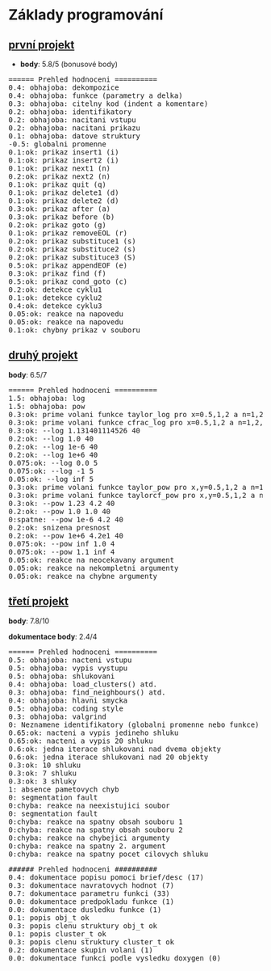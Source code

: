 # Základy programování

## [první projekt](https://github.com/miricinka/VUT_FIT/tree/master/IZP/proj1)
* **body**: 5.8/5 (bonusové body)

<pre>
====== Prehled hodnoceni ==========
0.4: obhajoba: dekompozice
0.4: obhajoba: funkce (parametry a delka)
0.3: obhajoba: citelny kod (indent a komentare)
0.2: obhajoba: identifikatory
0.2: obhajoba: nacitani vstupu
0.2: obhajoba: nacitani prikazu
0.1: obhajoba: datove struktury
-0.5: globalni promenne
0.1:ok: prikaz insert1 (i)
0.1:ok: prikaz insert2 (i)
0.1:ok: prikaz next1 (n)
0.2:ok: prikaz next2 (n)
0.1:ok: prikaz quit (q)
0.1:ok: prikaz delete1 (d)
0.1:ok: prikaz delete2 (d)
0.3:ok: prikaz after (a)
0.3:ok: prikaz before (b)
0.2:ok: prikaz goto (g)
0.1:ok: prikaz removeEOL (r)
0.2:ok: prikaz substituce1 (s)
0.2:ok: prikaz substituce2 (s)
0.2:ok: prikaz substituce3 (S)
0.5:ok: prikaz appendEOF (e)
0.3:ok: prikaz find (f)
0.5:ok: prikaz cond_goto (c)
0.2:ok: detekce cyklu1
0.1:ok: detekce cyklu2
0.4:ok: detekce cyklu3
0.05:ok: reakce na napovedu
0.05:ok: reakce na napovedu
0.1:ok: chybny prikaz v souboru
</pre>

## [druhý projekt](https://github.com/miricinka/VUT_FIT/tree/master/IZP/proj2)
**body**: 6.5/7

<pre>
====== Prehled hodnoceni ==========
1.5: obhajoba: log
1.5: obhajoba: pow
0.3:ok: prime volani funkce taylor_log pro x=0.5,1,2 a n=1,2,10
0.3:ok: prime volani funkce cfrac_log pro x=0.5,1,2 a n=1,2,10
0.3:ok: --log 1.131401114526 40
0.2:ok: --log 1.0 40
0.2:ok: --log 1e-6 40
0.2:ok: --log 1e+6 40
0.075:ok: --log 0.0 5
0.075:ok: --log -1 5
0.05:ok: --log inf 5
0.3:ok: prime volani funkce taylor_pow pro x,y=0.5,1,2 a n=1,2,10
0.3:ok: prime volani funkce taylorcf_pow pro x,y=0.5,1,2 a n=1,2,10
0.3:ok: --pow 1.23 4.2 40
0.2:ok: --pow 1.0 1.0 40
0:spatne: --pow 1e-6 4.2 40
0.2:ok: snizena presnost
0.2:ok: --pow 1e+6 4.2e1 40
0.075:ok: --pow inf 1.0 4
0.075:ok: --pow 1.1 inf 4
0.05:ok: reakce na neocekavany argument
0.05:ok: reakce na nekompletni argumenty
0.05:ok: reakce na chybne argumenty
</pre>


## [třetí projekt](https://github.com/miricinka/VUT_FIT/tree/master/IZP/proj3)
**body**: 7.8/10

**dokumentace body**: 2.4/4

<pre>
====== Prehled hodnoceni ==========
0.5: obhajoba: nacteni vstupu
0.5: obhajoba: vypis vystupu
0.5: obhajoba: shlukovani
0.4: obhajoba: load_clusters() atd.
0.3: obhajoba: find_neighbours() atd.
0.4: obhajoba: hlavni smycka
0.5: obhajoba: coding style
0.3: obhajoba: valgrind
0: Neznamene identifikatory (globalni promenne nebo funkce)
0.65:ok: nacteni a vypis jedineho shluku
0.65:ok: nacteni a vypis 20 shluku
0.6:ok: jedna iterace shlukovani nad dvema objekty
0.6:ok: jedna iterace shlukovani nad 20 objekty
0.3:ok: 10 shluku
0.3:ok: 7 shluku
0.3:ok: 3 shluky
1: absence pametovych chyb
0: segmentation fault
0:chyba: reakce na neexistujici soubor
0: segmentation fault
0:chyba: reakce na spatny obsah souboru 1
0:chyba: reakce na spatny obsah souboru 2
0:chyba: reakce na chybejici argumenty
0:chyba: reakce na spatny 2. argument
0:chyba: reakce na spatny pocet cilovych shluku
</pre>

<pre>
###### Prehled hodnoceni ##########
0.4: dokumentace popisu pomoci brief/desc (17)
0.3: dokumentace navratovych hodnot (7)
0.7: dokumentace parametru funkci (33)
0.0: dokumentace predpokladu funkce (1)
0.0: dokumentace dusledku funkce (1)
0.1: popis obj_t ok
0.3: popis clenu struktury obj_t ok
0.1: popis cluster_t ok
0.3: popis clenu struktury cluster_t ok
0.2: dokumentace skupin volani (1)
0.0: dokumentace funkci podle vysledku doxygen (0)
</pre>
